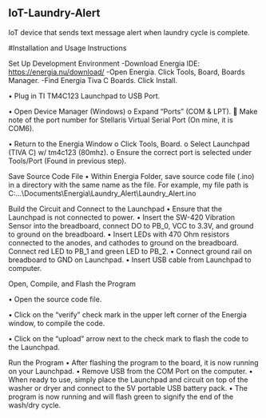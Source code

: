 ## IoT-Laundry-Alert
IoT device that sends text message alert when laundry cycle is complete. 

#Installation and Usage Instructions

Set Up Development Environment
-Download Energia IDE: https://energia.nu/download/
-Open Energia. Click Tools, Board, Boards Manager. 
-Find Energia Tiva C Boards. Click Install.

•	Plug in TI TM4C123 Launchpad to USB Port.

•	Open Device Manager (Windows)
o	Expand “Ports” (COM & LPT).
	Make note of the port number for Stellaris Virtual Serial Port (On mine, it is COM6).

•	Return to the Energia Window
o	Click Tools, Board.
o	Select Launchpad (TIVA C) w/ tm4c123 (80mhz).
o	Ensure the correct port is selected under Tools/Port (Found in previous step).

Save Source Code File
•	Within Energia Folder, save source code file (.ino) in a directory with the same name as the file. For example, my file path is C:…\Documents\Energia\Laundry_Alert\Laundry_Alert.ino

Build the Circuit and Connect to the Launchpad
•	Ensure that the Launchpad is not connected to power.
•	Insert the SW-420 Vibration Sensor into the breadboard, connect DO to PB_0, VCC to 3.3V, and ground to ground on the breadboard.
•	Insert LEDs with 470 Ohm resistors connected to the anodes, and cathodes to ground on the breadboard. Connect red LED to PB_1 and green LED to PB_2.
•	Connect ground rail on breadboard to GND on Launchpad.
•	Insert USB cable from Launchpad to computer. 
 
Open, Compile, and Flash the Program

•	Open the source code file.

•	Click on the “verify” check mark in the upper left corner of the Energia window, to compile the code.

•	Click on the “upload” arrow next to the check mark to flash the code to the Launchpad.

Run the Program
•	After flashing the program to the board, it is now running on your Launchpad.
•	Remove USB from the COM Port on the computer. 
•	When ready to use, simply place the Launchpad and circuit on top of the washer or dryer and connect to the 5V portable USB battery pack.
•	The program is now running and will flash green to signify the end of the wash/dry cycle. 
